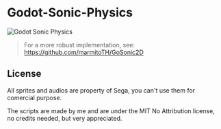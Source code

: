 # Godot-Sonic-Physics

![Godot Sonic Physics](https://i.imgur.com/2qPKkQt.png)

> For a more robust implementation, see: https://github.com/marmitoTH/GoSonic2D

## License

All sprites and audios are property of Sega, you can't use them for comercial purpose.

The scripts are made by me and are under the MIT No Attribution license, no credits needed, but very appreciated.
